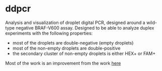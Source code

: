 # ddpcr

Analysis and visualization of droplet digital PCR, designed around a wild-type negative BRAF-V600 assay. Designed to be able to analyze duplex experiments with the following properties:

- most of the droplets are double-negative (empty droplets)
- most of the non-empty droplets are double-positive
- the secondary cluster of non-empty droplets is either HEX+ or FAM+

Most of the work is an improvement from the work [here](https://github.com/jennybc/haynes)
